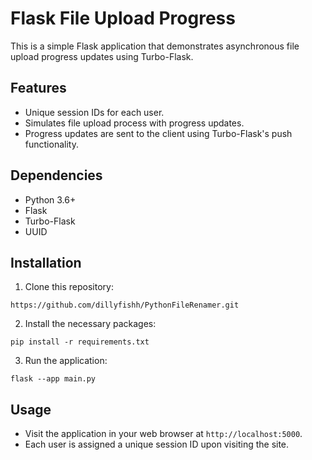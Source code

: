 # Flask File Upload Progress

This is a simple Flask application that demonstrates asynchronous file upload progress updates using Turbo-Flask.

## Features

- Unique session IDs for each user.
- Simulates file upload process with progress updates.
- Progress updates are sent to the client using Turbo-Flask's push functionality.

## Dependencies

- Python 3.6+
- Flask
- Turbo-Flask
- UUID

## Installation

1. Clone this repository:
```
https://github.com/dillyfishh/PythonFileRenamer.git
```
2. Install the necessary packages:
```
pip install -r requirements.txt
```
3. Run the application:
```
flask --app main.py
```

## Usage

- Visit the application in your web browser at `http://localhost:5000`.
- Each user is assigned a unique session ID upon visiting the site.
